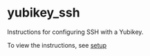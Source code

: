 # yubikey_ssh
Instructions for configuring SSH with a Yubikey. 

To view the instructions, see [setup](/setup.md)
